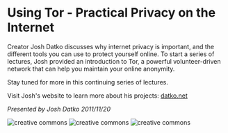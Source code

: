 # Using Tor - Practical Privacy on the Internet

Creator Josh Datko discusses why internet privacy is important, and the different tools you can use to protect yourself online. To start a series of lectures, Josh provided an introduction to Tor, a powerful volunteer-driven network that can help you maintain your online anonymity.

Stay tuned for more in this continuing series of lectures.

Visit Josh's website to learn more about his projects: [datko.net](http://datko.net/)

*Presented by Josh Datko 2011/11/20*

![creative commons](https://raw.github.com/lovelandcreatorspace/presentations/master/tor_internet_privacy/img/creativecommons.png) 
![creative commons](https://raw.github.com/lovelandcreatorspace/presentations/master/tor_internet_privacy/img/tor.png) 
![creative commons](https://raw.github.com/lovelandcreatorspace/presentations/master/tor_internet_privacy/img/opensource.png) 
